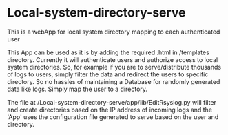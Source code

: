 # Local-system-directory-serve
This is a webApp for local system directory mapping to each authenticated user

This App can be used as it is by adding the required .html in /templates directory. 
Currently it will authenticate users and authorize access to local system directories. 
So, for example if you are to serve/distribute thousands of logs to users, 
simply filter the data and redirect the users to specific directory. 
So no hassles of maintaining a Database for randomly generated data like logs. Simply map the user to a directory.

The file at /Local-system-directory-serve/app/lib/EditRsyslog.py will filter and create directories based on the IP address of incoming logs and the 'App' uses the configuration file generated to serve based on the user and directory.

